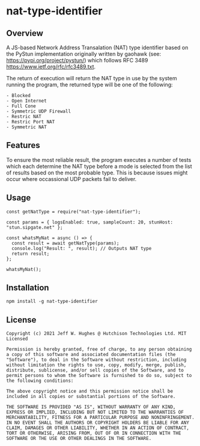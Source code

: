 # nat-type-identifier

## Overview

A JS-based Network Address Transalation (NAT) type identifier based on the PyStun implementation originally written by gaohawk (see: https://pypi.org/project/pystun/) which follows RFC 3489 https://www.ietf.org/rfc/rfc3489.txt.

The return of execution will return the NAT type in use by the system running the program, the returned type will be one of the following:

```
- Blocked
- Open Internet
- Full Cone
- Symmetric UDP Firewall
- Restric NAT
- Restric Port NAT
- Symmetric NAT
```

## Features

To ensure the most reliable result, the program executes a number of tests which each determine the NAT type before a mode is selected from the list of results based on the most probable type. This is because issues might occur where occassional UDP packets fail to deliver.

## Usage

```
const getNatType = require("nat-type-identifier");

const params = { logsEnabled: true, sampleCount: 20, stunHost: "stun.sipgate.net" };

const whatsMyNat = async () => {
  const result = await getNatType(params);
  console.log("Result: ", result); // Outputs NAT type
  return result;
};

whatsMyNat();
```

## Installation

`npm install -g nat-type-identifier`

## License

```
Copyright (c) 2021 Jeff W. Hughes @ Hutchison Technologies Ltd. MIT Licensed

Permission is hereby granted, free of charge, to any person obtaining a copy of this software and associated documentation files (the "Software"), to deal in the Software without restriction, including without limitation the rights to use, copy, modify, merge, publish, distribute, sublicense, and/or sell copies of the Software, and to permit persons to whom the Software is furnished to do so, subject to the following conditions:

The above copyright notice and this permission notice shall be included in all copies or substantial portions of the Software.

THE SOFTWARE IS PROVIDED "AS IS", WITHOUT WARRANTY OF ANY KIND, EXPRESS OR IMPLIED, INCLUDING BUT NOT LIMITED TO THE WARRANTIES OF MERCHANTABILITY, FITNESS FOR A PARTICULAR PURPOSE AND NONINFRINGEMENT. IN NO EVENT SHALL THE AUTHORS OR COPYRIGHT HOLDERS BE LIABLE FOR ANY CLAIM, DAMAGES OR OTHER LIABILITY, WHETHER IN AN ACTION OF CONTRACT, TORT OR OTHERWISE, ARISING FROM, OUT OF OR IN CONNECTION WITH THE SOFTWARE OR THE USE OR OTHER DEALINGS IN THE SOFTWARE.
```
